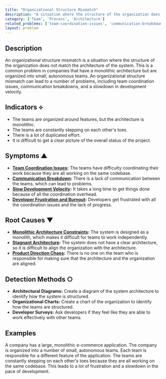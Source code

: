 ```yaml
---
title: "Organizational Structure Mismatch"
description: "A situation where the structure of the organization does not match the architecture of the system."
category: ['Team', 'Process', 'Architecture']
related_problems: ['team-coordination-issues', 'communication-breakdowns', 'slow-development-velocity']
layout: problem
---
```


## Description
An organizational structure mismatch is a situation where the structure of the organization does not match the architecture of the system. This is a common problem in companies that have a monolithic architecture but are organized into small, autonomous teams. An organizational structure mismatch can lead to a number of problems, including team coordination issues, communication breakdowns, and a slowdown in development velocity.

## Indicators ⟡
- The teams are organized around features, but the architecture is monolithic.
- The teams are constantly stepping on each other's toes.
- There is a lot of duplicated effort.
- It is difficult to get a clear picture of the overall status of the project.

## Symptoms ▲
- **[Team Coordination Issues](team-coordination-issues.md):** The teams have difficulty coordinating their work because they are all working on the same codebase.
- **[Communication Breakdown](communication-breakdown.md):** There is a lack of communication between the teams, which can lead to problems.
- **[Slow Development Velocity](slow-development-velocity.md):** It takes a long time to get things done because of all the coordination overhead.
- **[Developer Frustration and Burnout](developer-frustration-and-burnout.md):** Developers get frustrated with all the coordination issues and the lack of progress.

## Root Causes ▼
- **[Monolithic Architecture Constraints](monolithic-architecture-constraints.md):** The system is designed as a monolith, which makes it difficult for teams to work independently.
- **[Stagnant Architecture](stagnant-architecture.md):** The system does not have a clear architecture, so it is difficult to align the organization with the architecture.
- **[Product Direction Chaos](product-direction-chaos.md):** There is no one on the team who is responsible for making sure that the architecture and the organization are aligned.

## Detection Methods ○
- **Architectural Diagrams:** Create a diagram of the system architecture to identify how the system is structured.
- **Organizational Charts:** Create a chart of the organization to identify how the teams are structured.
- **Developer Surveys:** Ask developers if they feel like they are able to work effectively with other teams.

## Examples
A company has a large, monolithic e-commerce application. The company is organized into a number of small, autonomous teams. Each team is responsible for a different feature of the application. The teams are constantly stepping on each other's toes because they are all working on the same codebase. This leads to a lot of frustration and a slowdown in the pace of development.
